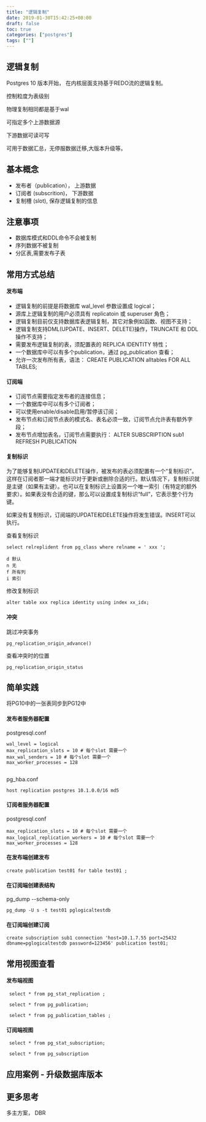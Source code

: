 ```yaml
---
title: "逻辑复制"
date: 2019-01-30T15:42:25+08:00
draft: false
toc: true
categories: ["postgres"]
tags: [""]
---
```


## 逻辑复制

Postgres 10 版本开始， 在内核层面支持基于REDO流的逻辑复制。

控制粒度为表级别

物理复制相同都是基于wal 

可指定多个上游数据源

下游数据可读可写

可用于数据汇总，无停服数据迁移,大版本升级等。

## 基本概念

- 发布者（publication）， 上游数据
- 订阅者 (subscrition)， 下游数据
- 复制槽 (slot), 保存逻辑复制的信息

## 注意事项

- 数据库模式和DDL命令不会被复制
- 序列数据不被复制
- 分区表,需要发布子表 

## 常用方式总结

#### 发布端
- 逻辑复制的前提是将数据库 wal_level 参数设置成 logical；
- 源库上逻辑复制的用户必须具有 replicatoin 或 superuser 角色；
- 逻辑复制目前仅支持数据库表逻辑复制，其它对象例如函数、视图不支持；
- 逻辑复制支持DML(UPDATE、INSERT、DELETE)操作，TRUNCATE 和 DDL 操作不支持；
- 需要发布逻辑复制的表，须配置表的 REPLICA IDENTITY 特性；
-  一个数据库中可以有多个publication，通过 pg_publication 查看；
- 允许一次发布所有表，语法： CREATE PUBLICATION alltables FOR ALL TABLES;

#### 订阅端
- 订阅节点需要指定发布者的连接信息；
-  一个数据库中可以有多个订阅者；
- 可以使用enable/disable启用/暂停该订阅；
- 发布节点和订阅节点表的模式名、表名必须一致，订阅节点允许表有额外字段；
- 发布节点增加表名，订阅节点需要执行： ALTER SUBSCRIPTION sub1 REFRESH PUBLICATION

#### 复制标识

为了能够复制UPDATE和DELETE操作，被发布的表必须配置有一个“复制标识”。
这样在订阅者那一端才能标识对于更新或删除合适的行。默认情况下，复制标识就是主键（如果有主键）。也可以在复制标识上设置另一个唯一索引（有特定的额外要求）。如果表没有合适的键，那么可以设置成复制标识“full”，它表示整个行为键。

如果没有复制标识，订阅端的UPDATE和DELETE操作将发生错误。INSERT可以执行。

查看复制标识
```
select relreplident from pg_class where relname = ' xxx ';

d 默认
n 无
f 所有列
i 索引
```
修改复制标识
```
alter table xxx replica identity using index xx_idx;
```
#### 冲突

跳过冲突事务
```
pg_replication_origin_advance()
```
查看冲突时的位置
```
pg_replication_origin_status
```

## 简单实践

 将PG10中的一张表同步到PG12中

#### 发布者服务器配置

postgresql.conf
```
wal_level = logical
max_replication_slots = 10 # 每个slot 需要一个
max_wal_senders = 10 # 每个slot 需要一个
max_worker_processes = 128 
 
```
pg_hba.conf

```
host replication postgres 10.1.0.0/16 md5
```

#### 订阅者服务器配置

postgresql.conf
```
max_replication_slots = 10 # 每个slot 需要一个
max_logical_replication_workers = 10 # 每个slot 需要一个
max_worker_processes = 128
```

#### 在发布端创建发布

```
create publication test01 for table test01 ;
```

#### 在订阅端创建表结构

pg_dump --schema-only 
```
pg_dump -U s -t test01 pglogicaltestdb
```

#### 在订阅端创建订阅
```
create subscription sub1 connection 'host=10.1.7.55 port=25432 dbname=pglogicaltestdb password=123456' publication test01;
```

## 常用视图查看

#### 发布端视图

```
 select * from pg_stat_replication ;

 select * from pg_publication;

 select * from pg_publication_tables ;
```

#### 订阅端视图

```
 select * from pg_stat_subscription;

 select * from pg_subscription
```

## 应用案例 - 升级数据库版本


## 更多思考

多主方案， DBR

